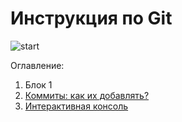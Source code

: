 # Инструкция по Git

![start](./photo/logo1.jpg)

Оглавление:

1. Блок 1
2. [Коммиты: как их добавлять?](./commits.md)
3. [Интерактивная консоль](./interractive.md)
